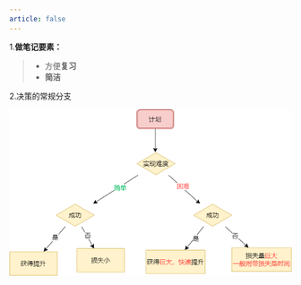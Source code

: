 ```yaml
---
article: false
---
```

1.**做笔记要素：**

> - 方便**复习**
> - **简洁**

2.决策的常规分支

<img src="./assets/决策-1703171743051-1.png" alt="决策" style="zoom: 80%;" />
